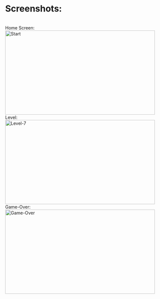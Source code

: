 # Screenshots:  
<br>
Home Screen:  
<img src="https://user-images.githubusercontent.com/97472180/167965367-0a9189a3-140d-474e-bba9-9b7386df4cf9.PNG" alt="Start" width="480" height="270"/>  
Level:  
<img src="https://user-images.githubusercontent.com/97472180/167965364-e6b1c02e-f81c-4b68-a8c1-c83902e2b21c.PNG" alt="Level-7" width="480" height="270"/>  
Game-Over:  
<img src="https://user-images.githubusercontent.com/97472180/167965362-8fec02b4-a2c5-459a-919e-51f85dddb76f.PNG" alt="Game-Over" width="480" height="270"/>  
